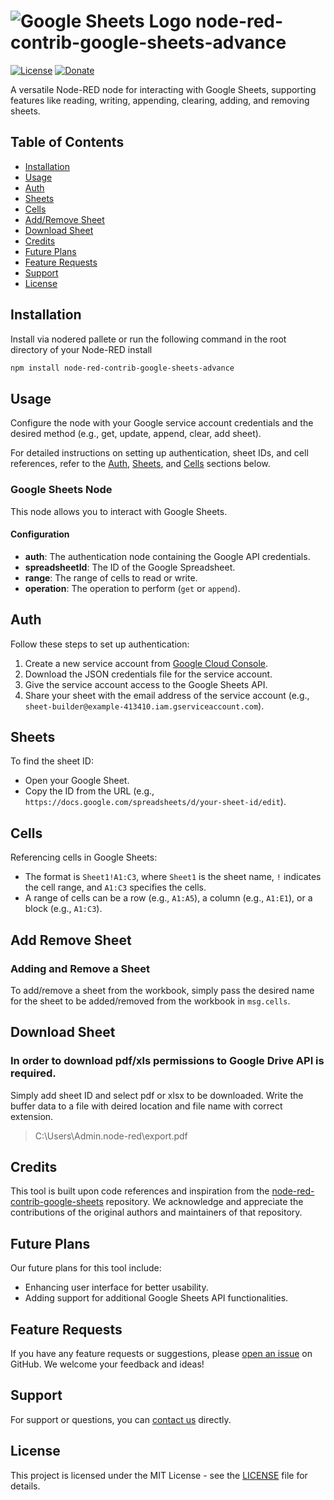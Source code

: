 # ![Google Sheets Logo](https://upload.wikimedia.org/wikipedia/commons/thumb/a/ae/Google_Sheets_2020_Logo.svg/50px-Google_Sheets_2020_Logo.svg.png) node-red-contrib-google-sheets-advance

[![License](https://img.shields.io/badge/license-MIT-blue.svg)](https://opensource.org/licenses/MIT)
[![Donate](https://img.shields.io/badge/buy%20me%20a%20coffee-donate-orange.svg)](https://www.buymeacoffee.com/rajansaumya)

A versatile Node-RED node for interacting with Google Sheets, supporting features like reading, writing, appending, clearing, adding, and removing sheets.

## Table of Contents

- [Installation](#installation)
- [Usage](#usage)
- [Auth](#auth)
- [Sheets](#sheets)
- [Cells](#cells)
- [Add/Remove Sheet](#add-remove-sheet)
- [Download Sheet](#download-sheet)
- [Credits](#credits)
- [Future Plans](#future-plans)
- [Feature Requests](#feature-requests)
- [Support](#support)
- [License](#license)

## Installation

Install via nodered pallete or run the following command in the root directory of your Node-RED install

```sh
npm install node-red-contrib-google-sheets-advance
```

## Usage

Configure the node with your Google service account credentials and the desired method (e.g., get, update, append, clear, add sheet).

For detailed instructions on setting up authentication, sheet IDs, and cell references, refer to the [Auth](#auth), [Sheets](#sheets), and [Cells](#cells) sections below.

### Google Sheets Node

This node allows you to interact with Google Sheets.

#### Configuration

- **auth**: The authentication node containing the Google API credentials.
- **spreadsheetId**: The ID of the Google Spreadsheet.
- **range**: The range of cells to read or write.
- **operation**: The operation to perform (`get` or `append`).

## Auth

Follow these steps to set up authentication:

1. Create a new service account from [Google Cloud Console](https://console.cloud.google.com/iam-admin/serviceaccounts).
2. Download the JSON credentials file for the service account.
3. Give the service account access to the Google Sheets API.
4. Share your sheet with the email address of the service account (e.g., `sheet-builder@example-413410.iam.gserviceaccount.com`).

## Sheets

To find the sheet ID:

- Open your Google Sheet.
- Copy the ID from the URL (e.g., `https://docs.google.com/spreadsheets/d/your-sheet-id/edit`).

## Cells

Referencing cells in Google Sheets:

- The format is `Sheet1!A1:C3`, where `Sheet1` is the sheet name, `!` indicates the cell range, and `A1:C3` specifies the cells.
- A range of cells can be a row (e.g., `A1:A5`), a column (e.g., `A1:E1`), or a block (e.g., `A1:C3`).

## Add Remove Sheet

### Adding and Remove a Sheet

To add/remove a sheet from the workbook, simply pass the desired name for the sheet to be added/removed from the workbook in `msg.cells`.

## Download Sheet

### In order to download pdf/xls permissions to Google Drive API is required.  

Simply add sheet ID and select pdf or xlsx to be downloaded. Write the buffer data to a file with deired location and file name with correct extension. 

>C:\Users\Admin\.node-red\export.pdf 

## Credits

This tool is built upon code references and inspiration from the [node-red-contrib-google-sheets](https://github.com/sammachin/node-red-contrib-google-sheets) repository. We acknowledge and appreciate the contributions of the original authors and maintainers of that repository.

## Future Plans

Our future plans for this tool include:

- Enhancing user interface for better usability.
- Adding support for additional Google Sheets API functionalities.

## Feature Requests

If you have any feature requests or suggestions, please [open an issue](https://github.com/rajansaumya/node-red-contrib-google-sheets-advance/issues) on GitHub. We welcome your feedback and ideas!

## Support

For support or questions, you can [contact us](mailto:rajan.saumya33@gmail.com) directly.

## License

This project is licensed under the MIT License - see the [LICENSE](LICENSE) file for details.